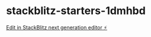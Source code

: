 # stackblitz-starters-1dmhbd

[Edit in StackBlitz next generation editor ⚡️](https://stackblitz.com/~/github.com/phil-form/stackblitz-starters-1dmhbd)